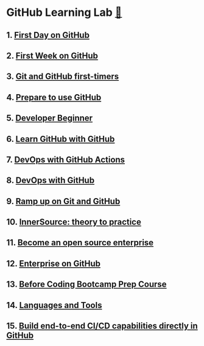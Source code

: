 # GitHub Learning Lab [💎](https://github.com/Zi-Tao/GitHub-Learning-Lab/blob/main/The%20Offical%20Github%20Training%20Manual.pdf)

## 1. [First Day on GitHub](https://github.com/Zi-Tao/GitHub-Learning-Lab/blob/main/First%20Day%20on%20GitHub.md)

## 2. [First Week on GitHub](https://github.com/Zi-Tao/GitHub-Learning-Lab/blob/main/First%20Week%20on%20GitHub.md)

## 3. [Git and GitHub first-timers](https://github.com/Zi-Tao/GitHub-Learning-Lab/blob/main/Git%20and%20GitHub%20first-timers.md)

## 4. [Prepare to use GitHub](https://github.com/Zi-Tao/GitHub-Learning-Lab/blob/main/Prepare%20to%20use%20GitHub.md)

## 5. [Developer Beginner](https://github.com/Zi-Tao/GitHub-Learning-Lab/blob/main/Developer%20Beginner.md)

## 6. [Learn GitHub with GitHub](https://github.com/Zi-Tao/GitHub-Learning-Lab/blob/main/Learn%20GitHub%20with%20GitHub.md)

## 7. [DevOps with GitHub Actions](https://github.com/Zi-Tao/GitHub-Learning-Lab/blob/main/DevOps%20with%20GitHub%20Actions.md)

## 8. [DevOps with GitHub](https://github.com/Zi-Tao/GitHub-Learning-Lab/blob/main/DevOps%20with%20GitHub.md)

## 9. [Ramp up on Git and GitHub](https://github.com/Zi-Tao/GitHub-Learning-Lab/blob/main/Ramp%20up%20on%20Git%20and%20GitHub.md)

## 10. [InnerSource: theory to practice](https://github.com/Zi-Tao/GitHub-Learning-Lab/blob/main/InnerSource%20-%20theory%20to%20practice.md)

## 11. [Become an open source enterprise](https://github.com/Zi-Tao/GitHub-Learning-Lab/blob/main/Become%20an%20open%20source%20enterprise.md)

## 12. [Enterprise on GitHub](https://github.com/Zi-Tao/GitHub-Learning-Lab/blob/main/Enterprise%20on%20GitHub.md)

## 13. [Before Coding Bootcamp Prep Course](https://github.com/Zi-Tao/GitHub-Learning-Lab/blob/main/Before%20Coding%20Bootcamp%20Prep%20Course.md)

## 14. [Languages and Tools](https://github.com/Zi-Tao/GitHub-Learning-Lab/blob/main/Languages%20and%20Tools.md)

## 15. [Build end-to-end CI/CD capabilities directly in GitHub](https://github.com/Zi-Tao/GitHub-Learning-Lab/blob/main/Build%20end-to-end%20CI%20and%20CD%20capabilities%20directly%20in%20GitHub.md)
